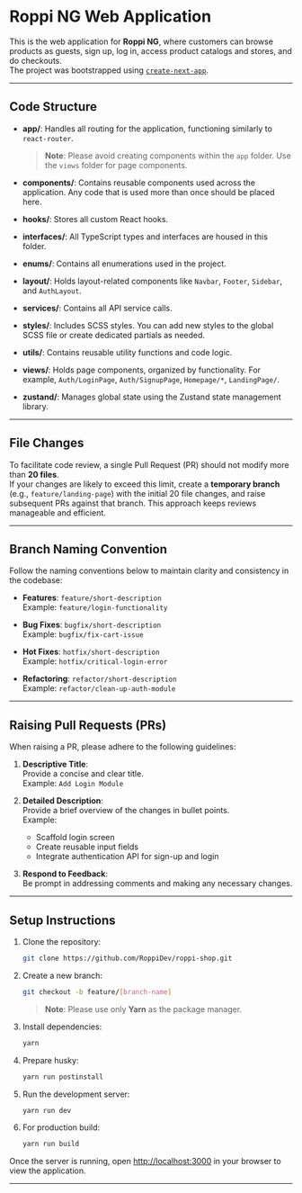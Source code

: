 # Roppi NG Web Application

This is the web application for **Roppi NG**, where customers can browse products as guests, sign up, log in, access product catalogs and stores, and do checkouts.  
The project was bootstrapped using [`create-next-app`](https://github.com/vercel/next.js/tree/canary/packages/create-next-app).

---

## Code Structure

- **app/**: Handles all routing for the application, functioning similarly to `react-router`.  
  > **Note**: Please avoid creating components within the `app` folder. Use the `views` folder for page components.
  
- **components/**: Contains reusable components used across the application. Any code that is used more than once should be placed here.
  
- **hooks/**: Stores all custom React hooks.
  
- **interfaces/**: All TypeScript types and interfaces are housed in this folder.
  
- **enums/**: Contains all enumerations used in the project.
  
- **layout/**: Holds layout-related components like `Navbar`, `Footer`, `Sidebar`, and `AuthLayout`.
  
- **services/**: Contains all API service calls.
  
- **styles/**: Includes SCSS styles. You can add new styles to the global SCSS file or create dedicated partials as needed.
  
- **utils/**: Contains reusable utility functions and code logic.
  
- **views/**: Holds page components, organized by functionality. For example, `Auth/LoginPage`, `Auth/SignupPage`, `Homepage/*`, `LandingPage/`.
  
- **zustand/**: Manages global state using the Zustand state management library.

---

## File Changes

To facilitate code review, a single Pull Request (PR) should not modify more than **20 files**.  
If your changes are likely to exceed this limit, create a **temporary branch** (e.g., `feature/landing-page`) with the initial 20 file changes, and raise subsequent PRs against that branch. This approach keeps reviews manageable and efficient.

---

## Branch Naming Convention

Follow the naming conventions below to maintain clarity and consistency in the codebase:

- **Features**: `feature/short-description`  
  Example: `feature/login-functionality`
  
- **Bug Fixes**: `bugfix/short-description`  
  Example: `bugfix/fix-cart-issue`
  
- **Hot Fixes**: `hotfix/short-description`  
  Example: `hotfix/critical-login-error`
  
- **Refactoring**: `refactor/short-description`  
  Example: `refactor/clean-up-auth-module`

---

## Raising Pull Requests (PRs)

When raising a PR, please adhere to the following guidelines:

1. **Descriptive Title**:  
   Provide a concise and clear title.  
   Example: `Add Login Module`

2. **Detailed Description**:  
   Provide a brief overview of the changes in bullet points.  
   Example:
   - Scaffold login screen
   - Create reusable input fields
   - Integrate authentication API for sign-up and login
   
3. **Respond to Feedback**:  
   Be prompt in addressing comments and making any necessary changes.

---

## Setup Instructions

1. Clone the repository:

    ```bash
    git clone https://github.com/RoppiDev/roppi-shop.git
    ```

2. Create a new branch:

    ```bash
    git checkout -b feature/[branch-name]
    ```

    > **Note**: Please use only **Yarn** as the package manager.

3. Install dependencies:

    ```bash
    yarn
    ```

4. Prepare husky:

    ```bash
    yarn run postinstall
    ```

5. Run the development server:

    ```bash
    yarn run dev
    ```

6. For production build:

    ```bash
    yarn run build
    ```

Once the server is running, open [http://localhost:3000](http://localhost:3000) in your browser to view the application.

---